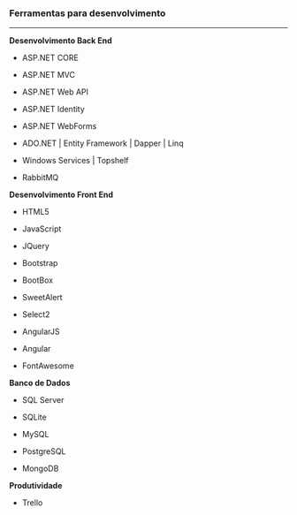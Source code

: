 ### Ferramentas para desenvolvimento
<hr>
<b>Desenvolvimento Back End</b>

* ASP.NET CORE

* ASP.NET MVC

* ASP.NET Web API

* ASP.NET Identity

* ASP.NET WebForms

* ADO.NET | Entity Framework | Dapper | Linq 

* Windows Services | Topshelf

* RabbitMQ

 <b>Desenvolvimento Front End</b>

* HTML5 

* JavaScript

* JQuery

* Bootstrap

* BootBox

* SweetAlert

* Select2 

* AngularJS

* Angular

* FontAwesome 

<b> Banco de Dados </b>

* SQL Server

* SQLite 

* MySQL

* PostgreSQL

* MongoDB

<b>Produtividade</b>

* Trello 
